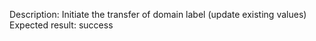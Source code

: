 Description: Initiate the transfer of domain label (update existing values)
Expected result: success